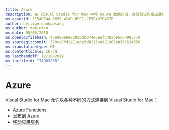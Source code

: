 ```yaml
---
title: Azure
description: 在 Visual Studio for Mac 中将 Azure 数据存储、身份验证和推送通知添加到移动应用
ms.assetid: 3E5ADF4A-6655-42AD-BFC1-CE5E437C457B
author: heiligerdankgesang
ms.author: dominicn
ms.date: 05/06/2018
ms.openlocfilehash: 45e00869e8393b0b074e3eefc403b95c5498377e
ms.sourcegitcommit: 370cc7fd2e11ede6d8215c8d81963a8307614550
ms.translationtype: HT
ms.contentlocale: zh-CN
ms.lasthandoff: 12/10/2019
ms.locfileid: "74983238"
---
```

# <a name="azure"></a>Azure

Visual Studio for Mac 允许以各种不同的方式连接到 Visual Studio for Mac：

- [Azure Functions](azure-functions.md)
- [发布到 Azure](publish-app-svc.md)
- [移动应用服务](connected-services.md)